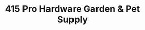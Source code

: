 ---
title: "415 Pro Hardware Garden & Pet Supply"
url: /dallas/415-pro-hardware-garden-and-pet-supply/
shop: pet
---